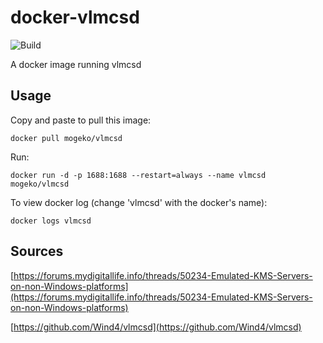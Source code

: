 # docker-vlmcsd

![Build](https://github.com/Mogeko/docker-vlmcsd/workflows/Publish%20Docker%20Container/badge.svg)

A docker image running vlmcsd

## Usage

Copy and paste to pull this image:

```
docker pull mogeko/vlmcsd
```

Run:

```
docker run -d -p 1688:1688 --restart=always --name vlmcsd mogeko/vlmcsd
```

To view docker log (change 'vlmcsd' with the docker's name):

```
docker logs vlmcsd
```

## Sources

[https://forums.mydigitallife.info/threads/50234-Emulated-KMS-Servers-on-non-Windows-platforms](https://forums.mydigitallife.info/threads/50234-Emulated-KMS-Servers-on-non-Windows-platforms)

[https://github.com/Wind4/vlmcsd](https://github.com/Wind4/vlmcsd)
